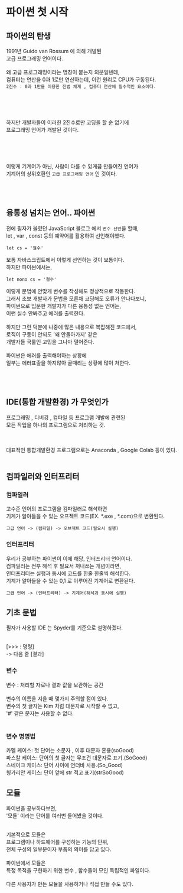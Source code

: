 # 파이썬 첫 시작

## 파이썬의 탄생

1991년 Guido van Rossum 에 의해 개발된<br/>
고급 프로그래밍 언어이다.<br/>
<br/>
왜 고급 프로그래밍이라는 명칭이 붙는지 의문일텐데,<br/>
컴퓨터는 연산을 0과 1로만 연산하는데, 이런 원리로 CPU가 구동된다.<br/>
`2진수 : 0과 1만을 이용한 진법 체계 , 컴퓨터 연산에 필수적인 요소이다.`



<br/>
<br/>
<br/>

하지만 개발자들이 이러한 2진수로만 코딩을 할 순 없기에<br/>
프로그래밍 언어가 개발된 것이다.<br/>


<br/>
<br/>
<br/>

이렇게 기계어가 아닌, 사람이 다룰 수 있게끔 만들어진 언어가<br/>
기계어의 상위호환인 `고급 프로그래밍 언어` 인 것이다.<br/>
<br/>
<br/>
<br/>

## 융통성 넘치는 언어.. 파이썬

전에 필자가 올렸던 JavaScript 블로그 에서 `변수 선언`을 할때,<br/>
let , var , const 등의 예약어를 활용하여 선언해야했다. 
```
let cs = '철수'
```
보통 자바스크립트에서 이렇게 선언하는 것이 보통이다.<br/>
하지만 파이썬에서는,

```
let nono cs = '철수'
```

이렇게 문법에 안맞게 변수를 작성해도 정상적으로 작동한다.<br/>
그래서 초보 개발자가 문법을 모른채 코딩해도 오류가 안나다보니,<br/>
파이썬으로 입문한 개발자가 다른 융통성 없는 언어는,<br/>
이런 실수 안봐주고 에러를 출력한다.<br/>
<br/>
하지만 그런 덕분에 나중에 많은 내용으로 복잡해진 코드에서,<br/>
로직이 구동이 안되도 '왜 안돌아가지' 같은<br/>
개발자들 국룰인 고민을 그나마 덜어준다.<br/>
<br/>
파이썬은 에러를 출력해야하는 상황에<br/>
일부는 에러표출을 하지않아 골때리는 상황에 많이 처한다.<br/>
<br/>
<br/>
<br/>

## IDE(통합 개발환경) 가 무엇인가

프로그래밍 , 디버깅 , 컴파일 등 프로그램 개발에 관련된<br/>
모든 작업을 하나의 프로그램으로 처리하는 것.<br/>
<br/>
<br/>

대표적인 통합개발환경 프로그램으로는 Anaconda , Google Colab 등이 있다.<br/>
<br/>


## 컴파일러와 인터프리터
### 컴파일러
고수준 언어의 프로그램을 컴파일러로 해석하면<br/>
기계가 알아들을 수 있는 오프젝트 코드(EX. *.exe , *.com)으로 변환된다.<br/>

`고급 언어 -> (컴파일) -> 오브젝트 코드(필요시 실행)`

### 인터프리터
우리가 공부하는 파이썬이 이에 해당, 인터프리터 언어이다.<br/>
컴파일러는 전부 해석 후 필요서 꺼내쓰는 개념이라면,<br/>
인터프리터는 실행과 동시에 코드를 한줄 한줄씩 해석한다.<br/>
기계가 알아들을 수 있는 0,1 로 이루어진 기계어로 변환된다.<br/>

`고급 언어 -> (인터프리터) -> 기계어(해석과 동시에 실행)`

## 기초 문법

필자가 사용할 IDE 는 Spyder를 기준으로 설명하겠다.<br/>
<br/>

[>>> : 명령]<br/>
-> 다음 줄 [결과]<br/>

### 변수
변수 : 처리할 자료나 결과 값을 보관하는 공간<br/>
<br/>
변수의 이름을 지을 때 몇가지 주의할 점이 있다.<br/>
변수의 첫 글자는 Kim 처럼 대문자로 시작할 수 없고,<br/>
'#' 같은 문자는 사용할 수 없다.<br/>
<br/>

### 변수 명명법

카멜 케이스: 첫 단어는 소문자 , 이후 대문자 혼용(soGood)<br/>
파스칼 케이스: 단어의 첫 글자는 무조건 대문자로 표기.(SoGood)<br/>
스네이크 케이스: 단어 사이에 언더바 사용.(So_Good)<br/>
헝가리안 케이스: 단어 앞에 str 적고 표기(strSoGood)<br/>




## 모듈

파이썬을 공부하다보면,<br/>
'모듈' 이라는 단어를 여러번 들어봤을 것이다.<br/>
<br/>

기본적으로 모듈은<br/>
프로그램이나 하드웨어를 구성하는 기능의 단위,<br/>
전체 구성의 일부분이자 부품의 의미를 담고 있다.<br/>
<br/>
파이썬에서 모듈은<br/>
특정 목적을 구현하기 위한 변수 , 함수들이 모인 독립적인 파일이다.<br/>
<br/>
다른 사용자가 만든 모듈을 사용하거나 직접 만들 수도 있다.<br/>
<br/>

















